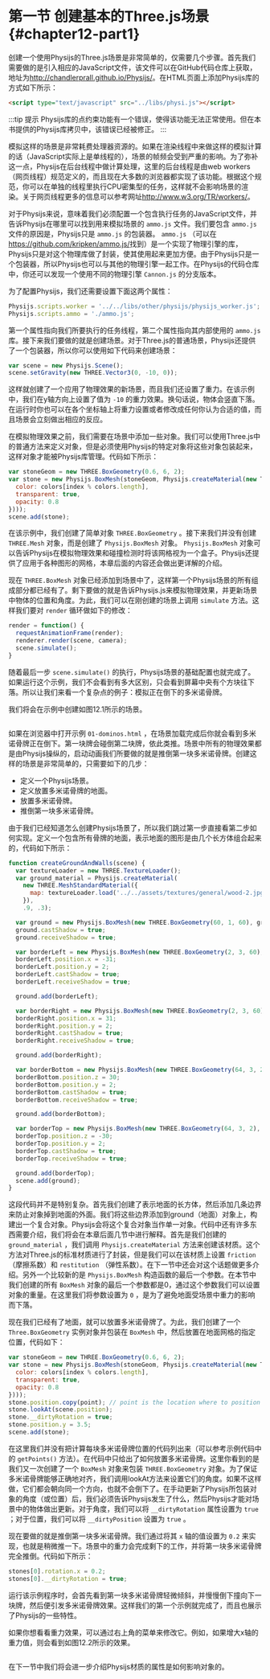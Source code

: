 # 第一节 创建基本的Three.js场景 {#chapter12-part1}

创建一个使用Physijs的Three.js场景是非常简单的，仅需要几个步骤。首先我们需要做的是引入相应的JavaScript文件，该文件可以在GitHub代码仓库上获取，地址为<http://chandlerprall.github.io/Physijs/>。在HTML页面上添加Physijs库的方式如下所示：

```html
<script type="text/javascript" src="../libs/physi.js"></script>
```

:::tip 提示
Physijs库的点约束功能有一个错误，使得该功能无法正常使用。但在本书提供的Physijs库拷贝中，该错误已经被修正。
:::

模拟这样的场景是非常耗费处理器资源的。如果在渲染线程中来做这样的模拟计算的话（JavaScript实际上是单线程的），场景的帧频会受到严重的影响。为了弥补这一点，Physijs在后台线程中做计算处理，这里的后台线程是由web workers（网页线程）规范定义的，而且现在大多数的浏览器都实现了该功能。根据这个规范，你可以在单独的线程里执行CPU密集型的任务，这样就不会影响场景的渲染。关于网页线程更多的信息可以参考网址<http://www.w3.org/TR/workers/>。

对于Physijs来说，意味着我们必须配置一个包含执行任务的JavaScript文件，并告诉Physijs在哪里可以找到用来模拟场景的 `ammo.js` 文件。我们要包含 `ammo.js` 文件的原因是，Physijs只是 `ammo.js` 的包装器。 `ammo.js` （可以在<https://github.com/kripken/ammo.js/>找到）是一个实现了物理引擎的库，Physijs只是对这个物理库做了封装，使其使用起来更加方便。由于Physijs只是一个包装器，所以Physijs也可以与其他的物理引擎一起工作。在Physijs的代码仓库中，你还可以发现一个使用不同的物理引擎 `Cannon.js` 的分支版本。

为了配置Physijs，我们还需要设置下面这两个属性：

```js
Physijs.scripts.worker = '../../libs/other/physijs/physijs_worker.js';
Physijs.scripts.ammo = './ammo.js';
```

第一个属性指向我们所要执行的任务线程，第二个属性指向其内部使用的 `ammo.js` 库。接下来我们要做的就是创建场景。对于Three.js的普通场景，Physijs还提供了一个包装器，所以你可以使用如下代码来创建场景：

```js
var scene = new Physijs.Scene();
scene.setGravity(new THREE.Vector3(0, -10, 0));
```

这样就创建了一个应用了物理效果的新场景，而且我们还设置了重力。在该示例中，我们在y轴方向上设置了值为 `-10` 的重力效果。换句话说，物体会竖直下落。在运行时你也可以在各个坐标轴上将重力设置或者修改成任何你认为合适的值，而且场景会立刻做出相应的反应。

在模拟物理效果之前，我们需要在场景中添加一些对象。我们可以使用Three.js中的普通方法来定义对象，但是必须使用Physijs的特定对象将这些对象包装起来，这样对象才能被Physijs库管理。代码如下所示：

```js
var stoneGeom = new THREE.BoxGeometry(0.6, 6, 2);
var stone = new Physijs.BoxMesh(stoneGeom, Physijs.createMaterial(new THREE.MeshStandardMaterial({
  color: colors[index % colors.length],
  transparent: true,
  opacity: 0.8
})));
scene.add(stone);
```

在该示例中，我们创建了简单对象 `THREE.BoxGeometry` 。接下来我们并没有创建 `THREE.Mesh` 对象，而是创建了 `Physijs.BoxMesh` 对象。 `Physijs.BoxMesh` 对象可以告诉Physijs在模拟物理效果和碰撞检测时将该网格视为一个盒子。Physijs还提供了应用于各种图形的网格，本章后面的内容还会做出更详解的介绍。

现在 `THREE.BoxMesh` 对象已经添加到场景中了，这样第一个Physijs场景的所有组成部分都已经有了。剩下要做的就是告诉Physijs.js来模拟物理效果，并更新场景中物体的位置和角度。为此，我们可以在刚创建的场景上调用 `simulate` 方法。这样我们要对 `render` 循环做如下的修改：

```js
render = function() {
  requestAnimationFrame(render);
  renderer.render(scene, camera);
  scene.simulate();
}
```

随着最后一步 `scene.simulate()` 的执行，Physijs场景的基础配置也就完成了。如果运行这个示例，我们不会看到有多大区别，只会看到屏幕中央有个方块往下落。所以让我们来看一个复杂点的例子：模拟正在倒下的多米诺骨牌。

我们将会在示例中创建如图12.1所示的场景。

<Image :index="1" />

如果在浏览器中打开示例 `01-dominos.html` ，在场景加载完成后你就会看到多米诺骨牌正在倒下。第一块牌会碰倒第二块牌，依此类推。场景中所有的物理效果都是由Physijs操纵的，启动动画我们所要做的就是推倒第一块多米诺骨牌。创建这样的场景是非常简单的，只需要如下的几步：

* 定义一个Physijs场景。
* 定义放置多米诺骨牌的地面。
* 放置多米诺骨牌。
* 推倒第一块多米诺骨牌。

由于我们已经知道怎么创建Physijs场景了，所以我们跳过第一步直接看第二步如何实现。定义一个包含所有骨牌的地面，表示地面的图形是由几个长方体组合起来的，代码如下所示：

```js
function createGroundAndWalls(scene) {
  var textureLoader = new THREE.TextureLoader();
  var ground_material = Physijs.createMaterial(
    new THREE.MeshStandardMaterial({
      map: textureLoader.load('../../assets/textures/general/wood-2.jpg')
    }),
    .9, .3);

  var ground = new Physijs.BoxMesh(new THREE.BoxGeometry(60, 1, 60), ground_material, 0);
  ground.castShadow = true;
  ground.receiveShadow = true;

  var borderLeft = new Physijs.BoxMesh(new THREE.BoxGeometry(2, 3, 60), ground_material, 0);
  borderLeft.position.x = -31;
  borderLeft.position.y = 2;
  borderLeft.castShadow = true;
  borderLeft.receiveShadow = true;

  ground.add(borderLeft);

  var borderRight = new Physijs.BoxMesh(new THREE.BoxGeometry(2, 3, 60), ground_material, 0);
  borderRight.position.x = 31;
  borderRight.position.y = 2;
  borderRight.castShadow = true;
  borderRight.receiveShadow = true;

  ground.add(borderRight);

  var borderBottom = new Physijs.BoxMesh(new THREE.BoxGeometry(64, 3, 2), ground_material, 0);
  borderBottom.position.z = 30;
  borderBottom.position.y = 2;
  borderBottom.castShadow = true;
  borderBottom.receiveShadow = true;

  ground.add(borderBottom);

  var borderTop = new Physijs.BoxMesh(new THREE.BoxGeometry(64, 3, 2), ground_material, 0);
  borderTop.position.z = -30;
  borderTop.position.y = 2;
  borderTop.castShadow = true;
  borderTop.receiveShadow = true;

  ground.add(borderTop);
  scene.add(ground);
}
```

这段代码并不是特别复杂。首先我们创建了表示地面的长方体，然后添加几条边界来防止对象掉到地面的外面。我们将这些边界添加到ground（地面）对象上，构建出一个复合对象。Physijs会将这个复合对象当作单一对象。代码中还有许多东西需要介绍，我们将会在本章后面几节中进行解释。首先是我们创建的 `ground_material` ，我们调用 `Physijs.createMaterial` 方法来创建该材质。这个方法对Three.js的标准材质进行了封装，但是我们可以在该材质上设置 `friction` （摩擦系数）和 `restitution` （弹性系数）。在下一节中还会对这个话题做更多介绍。另外一个比较新的是 `Physijs.BoxMesh` 构造函数的最后一个参数。在本节中我们创建的所有 `BoxMesh` 对象的最后一个参数都是0，通过这个参数我们可以设置对象的重量。在这里我们将参数设置为 `0` ，是为了避免地面受场景中重力的影响而下落。

现在我们已经有了地面，就可以放置多米诺骨牌了。为此，我们创建了一个 `Three.BoxGeometry` 实例对象并包装在 `BoxMesh` 中，然后放置在地面网格的指定位置，代码如下：

```js
var stoneGeom = new THREE.BoxGeometry(0.6, 6, 2);
var stone = new Physijs.BoxMesh(stoneGeom, Physijs.createMaterial(new THREE.MeshStandardMaterial({
  color: colors[index % colors.length],
  transparent: true,
  opacity: 0.8
})));
stone.position.copy(point); // point is the location where to position the stone
stone.lookAt(scene.position);
stone.__dirtyRotation = true;
stone.position.y = 3.5;
scene.add(stone);
```

在这里我们并没有把计算每块多米诺骨牌位置的代码列出来（可以参考示例代码中的 `getPoints()` 方法）。在代码中只给出了如何放置多米诺骨牌。这里你看到的是我们又一次创建了一个 `BoxMesh` 对象来包装 `THREE.BoxGeometry` 对象。为了保证多米诺骨牌能够正确地对齐，我们调用lookAt方法来设置它们的角度。如果不这样做，它们都会朝向同一个方向，也就不会倒下了。在手动更新了Physijs所包装对象的角度（或位置）后，我们必须告诉Physijs发生了什么，然后Physijs才能对场景中的物体做出更新。对于角度，我们可以将 `__dirtyRotation` 属性设置为 `true` ；对于位置，我们可以将 `__dirtyPosition` 设置为 `true` 。

现在要做的就是推倒第一块多米诺骨牌。我们通过将其 `x` 轴的值设置为 `0.2` 来实现，也就是稍微推一下。场景中的重力会完成剩下的工作，并将第一块多米诺骨牌完全推倒。代码如下所示：

```js
stones[0].rotation.x = 0.2;
stones[0].__dirtyRotation = true;
```

运行该示例程序时，会首先看到第一块多米诺骨牌轻微倾斜，并慢慢倒下撞向下一块牌，然后便引发多米诺骨牌效果。这样我们的第一个示例就完成了，而且也展示了Physijs的一些特性。

如果你想看看重力效果，可以通过右上角的菜单来修改它。例如，如果增大x轴的重力值，则会看到如图12.2所示的效果。

<Image :index="2" />

在下一节中我们将会进一步介绍Physijs材质的属性是如何影响对象的。
